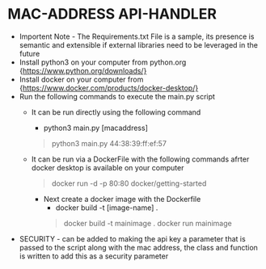 # MAC-ADDRESS API-HANDLER 
- Importent Note - The Requirements.txt File is a sample, its presence is semantic and extensible if external libraries need to be leveraged in the future
- Install python3 on your computer from python.org {https://www.python.org/downloads/}
- Install docker on your computer from {https://www.docker.com/products/docker-desktop/}
- Run the following commands to execute the main.py script
    - It can be run directly using the following command
        - python3 main.py [macaddress]
        > python3 main.py 44:38:39:ff:ef:57
        
    - It can be run via a DockerFile with the following commands afrter docker desktop is available on your computer 
        > docker run -d -p 80:80 docker/getting-started
        - Next create a docker image with the Dockerfile
            - docker build -t [image-name] .
            > docker build -t mainimage .
            > docker run mainimage
- SECURITY - can be added to making the api key a parameter that is passed to the script along with the mac address, the class and function is written to add this as a security parameter